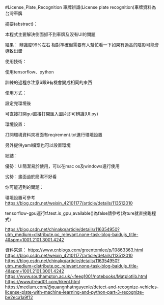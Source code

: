#License_Plate_Recognition
車牌辨識(License plate recognition)車牌資料為台灣車牌

摘要(abstract)：

本程式主要解決側面抓不到車牌及沒有UI的問題

結果：
辨識度99%左右 相對準確但需要有人幫忙看一下如果有過高的陰影可能會導致出錯

使用技術：

使用tensorflow、python

訓練的過程序注意6跟9有機會變成相同的東西

使用方式：

設定完環境後

可直接打開gui直接打開匯入圖片即可辨識(UI.py)

環境設置：


打開環境資料夾裡面有reqirement.txt進行環境設置

另外提供yaml檔案也可以設置環境

總結：

優勢：UI簡潔易於使用，可以在mac os及windows進行使用

劣勢：畫面過於簡潔不好看

你可能遇到的問題：

環境設置可參考
https://blog.csdn.net/weixin_42101177/article/details/113512010

tensorflow-gpu運行tf.test.is_gpu_available()為false請參考(為ture就直接跑程式)

https://blog.csdn.net/chinakq/article/details/116354950?utm_medium=distribute.pc_relevant.none-task-blog-baidujs_title-4&spm=1001.2101.3001.4242
      
資料來源：
https://www.cnblogs.com/greentomlee/p/10863363.html
https://blog.csdn.net/weixin_42101177/article/details/113512010
https://blog.csdn.net/chinakq/article/details/116354950?utm_medium=distribute.pc_relevant.none-task-blog-baidujs_title-4&spm=1001.2101.3001.4242
https://www.southampton.ac.uk/~feeg1001/notebooks/Matplotlib.html
https://www.itread01.com/hkepl.html
https://medium.com/@quangnhatnguyenle/detect-and-recognize-vehicles-license-plate-with-machine-learning-and-python-part-3-recognize-be2eca1a9f12




